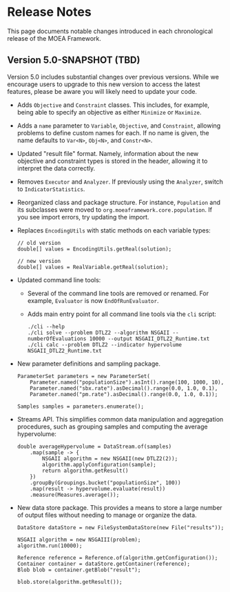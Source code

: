 # Release Notes

This page documents notable changes introduced in each chronological release of the MOEA Framework.

## Version 5.0-SNAPSHOT (TBD)

Version 5.0 includes substantial changes over previous versions.  While we encourage users to upgrade to this new
version to access the latest features, please be aware you will likely need to update your code.
  
  * Adds `Objective` and `Constraint` classes.  This includes, for example, being able to specify an objective as either
    `Minimize` or `Maximize`.
    
  * Adds a `name` parameter to `Variable`, `Objective`, and `Constraint`, allowing problems to define custom names for
    each.  If no name is given, the name defaults to `Var<N>`, `Obj<N>`, and `Constr<N>`.
    
  * Updated "result file" format.  Namely, information about the new objective and constraint types is stored in the
    header, allowing it to interpret the data correctly.
    
  * Removes `Executor` and `Analyzer`.  If previously using the `Analyzer`, switch to `IndicatorStatistics`.
  
  * Reorganized class and package structure.  For instance, `Population` and its subclasses were moved to
    `org.moeaframework.core.population`.  If you see import errors, try updating the import.
    
  * Replaces `EncodingUtils` with static methods on each variable types:
    ```
    // old version
    double[] values = EncodingUtils.getReal(solution);
    
    // new version
    double[] values = RealVariable.getReal(solution);
    ```
    
  * Updated command line tools:
  
    * Several of the command line tools are removed or renamed.  For example, `Evaluator` is now `EndOfRunEvaluator`.
    
    * Adds main entry point for all command line tools via the `cli` script:
      ```
      ./cli --help
      ./cli solve --problem DTLZ2 --algorithm NSGAII --numberOfEvaluations 10000 --output NSGAII_DTLZ2_Runtime.txt
      ./cli calc --problem DTLZ2 --indicator hypervolume NSGAII_DTLZ2_Runtime.txt
      ```
       
  * New parameter definitions and sampling package.  
    ```
    ParameterSet parameters = new ParameterSet(
        Parameter.named("populationSize").asInt().range(100, 1000, 10),
        Parameter.named("sbx.rate").asDecimal().range(0.0, 1.0, 0.1),
        Parameter.named("pm.rate").asDecimal().range(0.0, 1.0, 0.1));
    
    Samples samples = parameters.enumerate();
    ```
    
  * Streams API.  This simplifies common data manipulation and aggregation procedures, such as grouping samples and
    computing the average hypervolume:
    ```
    double averageHypervolume = DataStream.of(samples)
        .map(sample -> {
            NSGAII algorithm = new NSGAII(new DTLZ2(2));
            algorithm.applyConfiguration(sample);
            return algorithm.getResult()
        })
        .groupBy(Groupings.bucket("populationSize", 100))
        .map(result -> hypervolume.evaluate(result))
        .measure(Measures.average());
    ```
  
  * New data store package.  This provides a means to store a large number of output files without needing to manage
    or organize the data.
    ```
    DataStore dataStore = new FileSystemDataStore(new File("results"));
    
    NSGAII algorithm = new NSGAIII(problem);
	algorithm.run(10000);
    	
    Reference reference = Reference.of(algorithm.getConfiguration());
    Container container = dataStore.getContainer(reference);
    Blob blob = container.getBlob("result");
    
    blob.store(algorithm.getResult());
    ```
 
